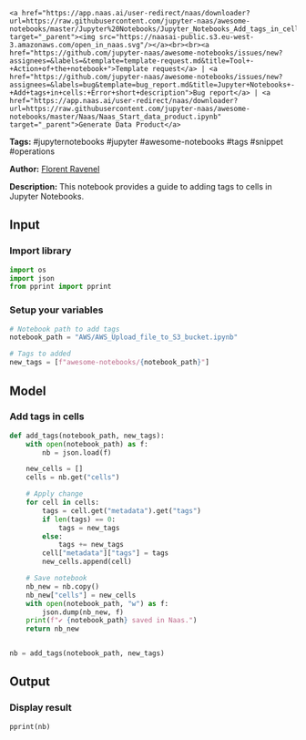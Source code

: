     <a href="https://app.naas.ai/user-redirect/naas/downloader?url=https://raw.githubusercontent.com/jupyter-naas/awesome-notebooks/master/Jupyter%20Notebooks/Jupyter_Notebooks_Add_tags_in_cells.ipynb" target="_parent"><img src="https://naasai-public.s3.eu-west-3.amazonaws.com/open_in_naas.svg"/></a><br><br><a href="https://github.com/jupyter-naas/awesome-notebooks/issues/new?assignees=&labels=&template=template-request.md&title=Tool+-+Action+of+the+notebook+">Template request</a> | <a href="https://github.com/jupyter-naas/awesome-notebooks/issues/new?assignees=&labels=bug&template=bug_report.md&title=Jupyter+Notebooks+-+Add+tags+in+cells:+Error+short+description">Bug report</a> | <a href="https://app.naas.ai/user-redirect/naas/downloader?url=https://raw.githubusercontent.com/jupyter-naas/awesome-notebooks/master/Naas/Naas_Start_data_product.ipynb" target="_parent">Generate Data Product</a>

**Tags:** #jupyternotebooks #jupyter #awesome-notebooks #tags #snippet #operations

**Author:** [Florent Ravenel](https://www.linkedin.com/in/florent-ravenel/)

**Description:** This notebook provides a guide to adding tags to cells in Jupyter Notebooks.

## Input

### Import library


```python
import os
import json
from pprint import pprint
```

### Setup your variables


```python
# Notebook path to add tags
notebook_path = "AWS/AWS_Upload_file_to_S3_bucket.ipynb"

# Tags to added
new_tags = [f"awesome-notebooks/{notebook_path}"]
```

## Model

### Add tags in cells


```python
def add_tags(notebook_path, new_tags):
    with open(notebook_path) as f:
        nb = json.load(f)

    new_cells = []
    cells = nb.get("cells")

    # Apply change
    for cell in cells:
        tags = cell.get("metadata").get("tags")
        if len(tags) == 0:
            tags = new_tags
        else:
            tags += new_tags
        cell["metadata"]["tags"] = tags
        new_cells.append(cell)

    # Save notebook
    nb_new = nb.copy()
    nb_new["cells"] = new_cells
    with open(notebook_path, "w") as f:
        json.dump(nb_new, f)
    print(f"✔️ {notebook_path} saved in Naas.")
    return nb_new


nb = add_tags(notebook_path, new_tags)
```

## Output

### Display result


```python
pprint(nb)
```

